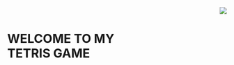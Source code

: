 <img align="right" src="https://user-images.githubusercontent.com/119101655/216426880-dab9cebd-6529-4115-8e8c-46f44b0787fe.png">
<br>
<h1>WELCOME TO MY <br>TETRIS GAME</h1>
